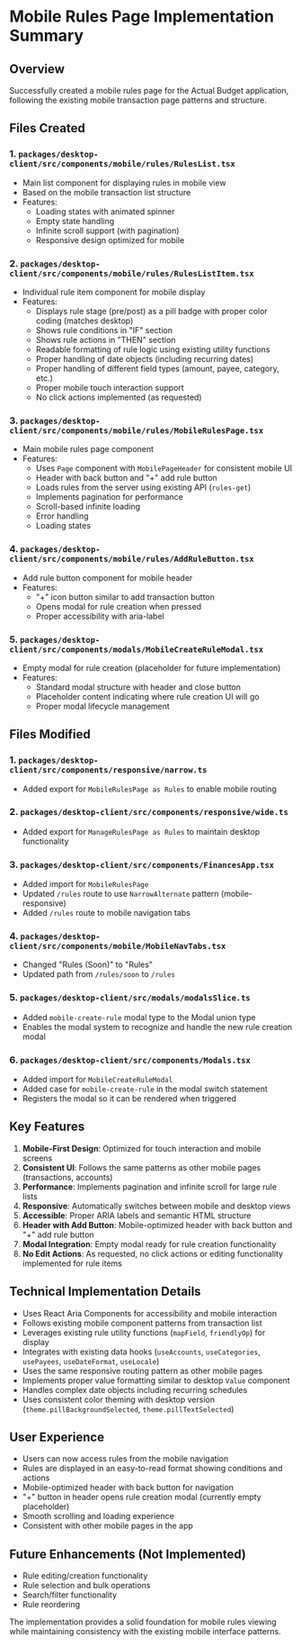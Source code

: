 # Mobile Rules Page Implementation Summary

## Overview
Successfully created a mobile rules page for the Actual Budget application, following the existing mobile transaction page patterns and structure.

## Files Created

### 1. `packages/desktop-client/src/components/mobile/rules/RulesList.tsx`
- Main list component for displaying rules in mobile view
- Based on the mobile transaction list structure
- Features:
  - Loading states with animated spinner
  - Empty state handling
  - Infinite scroll support (with pagination)
  - Responsive design optimized for mobile

### 2. `packages/desktop-client/src/components/mobile/rules/RulesListItem.tsx`
- Individual rule item component for mobile display
- Features:
  - Displays rule stage (pre/post) as a pill badge with proper color coding (matches desktop)
  - Shows rule conditions in "IF" section
  - Shows rule actions in "THEN" section
  - Readable formatting of rule logic using existing utility functions
  - Proper handling of date objects (including recurring dates)
  - Proper handling of different field types (amount, payee, category, etc.)
  - Proper mobile touch interaction support
  - No click actions implemented (as requested)

### 3. `packages/desktop-client/src/components/mobile/rules/MobileRulesPage.tsx`
- Main mobile rules page component
- Features:
  - Uses `Page` component with `MobilePageHeader` for consistent mobile UI
  - Header with back button and "+" add rule button
  - Loads rules from the server using existing API (`rules-get`)
  - Implements pagination for performance
  - Scroll-based infinite loading
  - Error handling
  - Loading states

### 4. `packages/desktop-client/src/components/mobile/rules/AddRuleButton.tsx`
- Add rule button component for mobile header
- Features:
  - "+" icon button similar to add transaction button
  - Opens modal for rule creation when pressed
  - Proper accessibility with aria-label

### 5. `packages/desktop-client/src/components/modals/MobileCreateRuleModal.tsx`
- Empty modal for rule creation (placeholder for future implementation)
- Features:
  - Standard modal structure with header and close button
  - Placeholder content indicating where rule creation UI will go
  - Proper modal lifecycle management

## Files Modified

### 1. `packages/desktop-client/src/components/responsive/narrow.ts`
- Added export for `MobileRulesPage as Rules` to enable mobile routing

### 2. `packages/desktop-client/src/components/responsive/wide.ts`
- Added export for `ManageRulesPage as Rules` to maintain desktop functionality

### 3. `packages/desktop-client/src/components/FinancesApp.tsx`
- Added import for `MobileRulesPage`
- Updated `/rules` route to use `NarrowAlternate` pattern (mobile-responsive)
- Added `/rules` route to mobile navigation tabs

### 4. `packages/desktop-client/src/components/mobile/MobileNavTabs.tsx`
- Changed "Rules (Soon)" to "Rules" 
- Updated path from `/rules/soon` to `/rules`

### 5. `packages/desktop-client/src/modals/modalsSlice.ts`
- Added `mobile-create-rule` modal type to the Modal union type
- Enables the modal system to recognize and handle the new rule creation modal

### 6. `packages/desktop-client/src/components/Modals.tsx`
- Added import for `MobileCreateRuleModal`
- Added case for `mobile-create-rule` in the modal switch statement
- Registers the modal so it can be rendered when triggered

## Key Features

1. **Mobile-First Design**: Optimized for touch interaction and mobile screens
2. **Consistent UI**: Follows the same patterns as other mobile pages (transactions, accounts)
3. **Performance**: Implements pagination and infinite scroll for large rule lists
4. **Responsive**: Automatically switches between mobile and desktop views
5. **Accessible**: Proper ARIA labels and semantic HTML structure
6. **Header with Add Button**: Mobile-optimized header with back button and "+" add rule button
7. **Modal Integration**: Empty modal ready for rule creation functionality
8. **No Edit Actions**: As requested, no click actions or editing functionality implemented for rule items

## Technical Implementation Details

- Uses React Aria Components for accessibility and mobile interaction
- Follows existing mobile component patterns from transaction list
- Leverages existing rule utility functions (`mapField`, `friendlyOp`) for display
- Integrates with existing data hooks (`useAccounts`, `useCategories`, `usePayees`, `useDateFormat`, `useLocale`)
- Uses the same responsive routing pattern as other mobile pages
- Implements proper value formatting similar to desktop `Value` component
- Handles complex date objects including recurring schedules
- Uses consistent color theming with desktop version (`theme.pillBackgroundSelected`, `theme.pillTextSelected`)

## User Experience

- Users can now access rules from the mobile navigation
- Rules are displayed in an easy-to-read format showing conditions and actions
- Mobile-optimized header with back button for navigation
- "+" button in header opens rule creation modal (currently empty placeholder)
- Smooth scrolling and loading experience
- Consistent with other mobile pages in the app

## Future Enhancements (Not Implemented)

- Rule editing/creation functionality
- Rule selection and bulk operations
- Search/filter functionality
- Rule reordering

The implementation provides a solid foundation for mobile rules viewing while maintaining consistency with the existing mobile interface patterns.